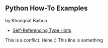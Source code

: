 ## Python How-To Examples

by Khongnat Baibua

* [Self-Referencing Type Hints](self-referencing-hints.md)


This is a conflict. Hehe :)
This line is something

